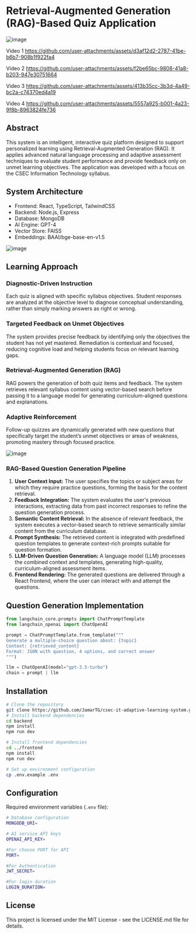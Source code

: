 # Retrieval-Augmented Generation (RAG)-Based Quiz Application  

![image](https://github.com/user-attachments/assets/8c27cf25-2298-4490-8bc1-72a4c8b5c873)


Video 1 
https://github.com/user-attachments/assets/d3af12d2-2787-41be-b6b7-908b1f922fa4

Video 2
https://github.com/user-attachments/assets/f2be65bc-9808-41a8-b203-947e30751664

Video 3
https://github.com/user-attachments/assets/413b35cc-3b3d-4a49-bc2a-c74370ed4a19

Video 4
https://github.com/user-attachments/assets/5557a925-b001-4a23-9f8b-8963824fe736




## Abstract  
This system is an intelligent, interactive quiz platform designed to support personalized learning using Retrieval-Augmented Generation (RAG). It applies advanced natural language processing and adaptive assessment techniques to evaluate student performance and provide feedback only on unmet learning objectives. The application was developed with a focus on the CSEC Information Technology syllabus.  

## System Architecture    
- Frontend: React, TypeScript, TailwindCSS  
- Backend: Node.js, Express  
- Database: MongoDB  
- AI Engine: GPT-4
- Vector Store: FAISS  
- Embeddings: BAAI/bge-base-en-v1.5

![image](https://github.com/user-attachments/assets/1aa9f0db-63b7-4142-883f-a818d64fda7f)


## Learning Approach  

### Diagnostic-Driven Instruction  
Each quiz is aligned with specific syllabus objectives. Student responses are analyzed at the objective level to diagnose conceptual understanding, rather than simply marking answers as right or wrong.  

### Targeted Feedback on Unmet Objectives  
The system provides precise feedback by identifying only the objectives the student has not yet mastered. Remediation is contextual and focused, reducing cognitive load and helping students focus on relevant learning gaps.  

### Retrieval-Augmented Generation (RAG)  
RAG powers the generation of both quiz items and feedback. The system retrieves relevant syllabus content using vector-based search before passing it to a language model for generating curriculum-aligned questions and explanations.  

### Adaptive Reinforcement  
Follow-up quizzes are dynamically generated with new questions that specifically target the student’s unmet objectives or areas of weakness, promoting mastery through focused practice.  


![image](https://github.com/user-attachments/assets/16add320-e0af-4778-86e1-d2d4356ad62f)


### RAG-Based Question Generation Pipeline

1. **User Context Input:** The user specifies the topics or subject areas for which they require practice questions, forming the basis for the content retrieval.  
2. **Feedback Integration:** The system evaluates the user's previous interactions, extracting data from past incorrect responses to refine the question generation process.  
3. **Semantic Content Retrieval:** In the absence of relevant feedback, the system executes a vector-based search to retrieve semantically similar content from the curriculum database.  
4. **Prompt Synthesis:** The retrieved content is integrated with predefined question templates to generate context-rich prompts suitable for question formation.  
5. **LLM-Driven Question Generation:** A language model (LLM) processes the combined context and templates, generating high-quality, curriculum-aligned assessment items.  
6. **Frontend Rendering:** The generated questions are delivered through a React frontend, where the user can interact with and attempt the questions.



## Question Generation Implementation

```python
from langchain_core.prompts import ChatPromptTemplate
from langchain_openai import ChatOpenAI

prompt = ChatPromptTemplate.from_template("""
Generate a multiple-choice question about: {topic}
Context: {retrieved_content}
Format: JSON with question, 4 options, and correct answer
""")

llm = ChatOpenAI(model="gpt-3.5-turbo")
chain = prompt | llm
```

## Installation

```bash
# Clone the repository
git clone https://github.com/JamarTG/csec-it-adaptive-learning-system.git
# Install backend dependencies
cd backend
npm install
npm run dev

# Install frontend dependencies
cd ../frontend
npm install
npm run dev

# Set up environment configuration
cp .env.example .env

```

## Configuration

Required environment variables (`.env` file):

```bash
# Database configuration
MONGODB_URI=

# AI service API keys
OPENAI_API_KEY=

#For choose PORT for API
PORT=

#For Authentication
JWT_SECRET=

#For login duration
LOGIN_DURATION=
```

## License  
This project is licensed under the MIT License - see the LICENSE.md file for details.
